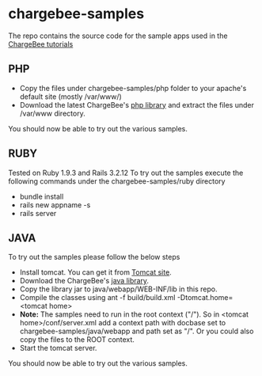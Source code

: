 chargebee-samples
=================
The repo contains the source code for the sample apps used in the [ChargeBee tutorials] 

PHP
---

 * Copy the files under chargebee-samples/php folder to your apache's default site (mostly /var/www/)
 * Download the latest ChargeBee's [php library] and extract the files under /var/www directory.

You should now be able to try out the various samples.

RUBY
----
Tested on  Ruby 1.9.3 and Rails 3.2.12
To try out the samples execute the following commands under the chargebee-samples/ruby directory
* bundle install
* rails new appname -s
* rails server

JAVA
----
To try out the samples please follow the below steps

* Install tomcat. You can get it from [Tomcat site].
* Download the ChargeBee's [java library].
* Copy the library jar to java/webapp/WEB-INF/lib  in this repo.
* Compile the classes using ant -f build/build.xml -Dtomcat.home=&lt;tomcat home&gt;
* **Note:** The samples need to run in the root context ("/"). So in &lt;tomcat home&gt;/conf/server.xml add a context path with docbase set to chargebee-samples/java/webapp and path set as "/". Or you could also copy the files to the ROOT context.
* Start the tomcat server.

You should now be able to try out the various samples.




[ChargeBee tutorials]: https://chargebee.com/tutorials
[Tomcat site]: http://tomcat.apache.org/download-70.cgi "Tomcat site"
[java library]: https://github.com/chargebee/chargebee-java/tree/master/dist
[php library]: https://github.com/chargebee/chargebee-php/tags
